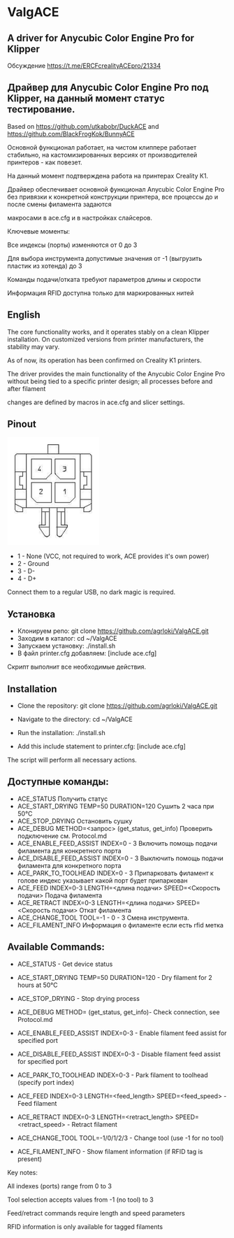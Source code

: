 # ValgACE

## A driver for Anycubic Color Engine Pro for Klipper

Обсуждение https://t.me/ERCFcrealityACEpro/21334

## Драйвер для Anycubic Color Engine Pro под Klipper, на данный момент статус тестирование.

Based on https://github.com/utkabobr/DuckACE
and https://github.com/BlackFrogKok/BunnyACE

Основной функционал работает, на чистом клиппере работает стабильно, на кастомизированных версиях от производителей принтеров - как повезет.

На данный момент подтверждена работа на принтерах  Creality К1.

Драйвер обеспечивает основной функционал Anycubic Color Engine Pro без привязки к конкретной конструкции принтера, все процессы до и после смены филамента задаются 

макросами в ace.cfg и в настройках слайсеров.

Ключевые моменты:

Все индексы (порты) изменяются от 0 до 3

Для выбора инструмента допустимые значения от -1 (выгрузить пластик из хотенда) до 3

Команды подачи/отката требуют параметров длины и скорости

Информация RFID доступна только для маркированных нитей

## English

The core functionality works, and it operates stably on a clean Klipper installation. On customized versions from printer manufacturers, the stability may vary.

As of now, its operation has been confirmed on Creality K1 printers.

The driver provides the main functionality of the Anycubic Color Engine Pro without being tied to a specific printer design; all processes before and after filament 

changes are defined by macros in ace.cfg and slicer settings.

## Pinout

![Molex](/.github/img/molex.png)

- 1 - None (VCC, not required to work, ACE provides it's own power)
- 2 - Ground
- 3 - D-
- 4 - D+

Connect them to a regular USB, no dark magic is required.

## Установка

- Клонируем репо: git clone https://github.com/agrloki/ValgACE.git
- Заходим в каталог: cd ~/ValgACE
- Запускаем установку: ./install.sh
- В файл printer.cfg добавляем: [include ace.cfg]

Скрипт выполнит все необходимые действия. 

## Installation

- Clone the repository:
    git clone https://github.com/agrloki/ValgACE.git

- Navigate to the directory:
    cd ~/ValgACE

- Run the installation:
    ./install.sh

- Add this include statement to printer.cfg:
     [include ace.cfg]

The script will perform all necessary actions. 

## Доступные команды:
- ACE_STATUS                               Получить статус
- ACE_START_DRYING TEMP=50 DURATION=120    Сушить 2 часа при 50°C
- ACE_STOP_DRYING                          Остановить сушку
- ACE_DEBUG  METHOD=<запрос> (get_status, get_info)  Проверить подключение см. Protocol.md
- ACE_ENABLE_FEED_ASSIST INDEX=0 - 3       Включить помощь подачи филамента для конкретного порта
- ACE_DISABLE_FEED_ASSIST INDEX=0 - 3      Выключить помощь подачи филамента для конкретного порта
- ACE_PARK_TO_TOOLHEAD INDEX=0 - 3         Припарковать филамент к голове индекс указывает какой порт будет припаркован
- ACE_FEED INDEX=0-3 LENGTH=<длина подачи> SPEED=<Скорость подачи>     Подача филамента
- ACE_RETRACT INDEX=0-3 LENGTH=<длина подачи> SPEED=<Скорость подачи>  Откат филамента
- ACE_CHANGE_TOOL TOOL=-1 - 0 - 3          Смена инструмента. 
- ACE_FILAMENT_INFO                        Информация о филаменте если есть rfid метка

## Available Commands:

- ACE_STATUS - Get device status

- ACE_START_DRYING TEMP=50 DURATION=120 - Dry filament for 2 hours at 50°C

- ACE_STOP_DRYING - Stop drying process

- ACE_DEBUG METHOD=<query> (get_status, get_info)- Check connection, see Protocol.md

- ACE_ENABLE_FEED_ASSIST INDEX=0-3 - Enable filament feed assist for specified port

- ACE_DISABLE_FEED_ASSIST INDEX=0-3 - Disable filament feed assist for specified port

- ACE_PARK_TO_TOOLHEAD INDEX=0-3 - Park filament to toolhead (specify port index)

- ACE_FEED INDEX=0-3 LENGTH=<feed_length> SPEED=<feed_speed> - Feed filament

- ACE_RETRACT INDEX=0-3 LENGTH=<retract_length> SPEED=<retract_speed> - Retract filament

- ACE_CHANGE_TOOL TOOL=-1/0/1/2/3 - Change tool (use -1 for no tool)

- ACE_FILAMENT_INFO - Show filament information (if RFID tag is present)

Key notes:

All indexes (ports) range from 0 to 3

Tool selection accepts values from -1 (no tool) to 3

Feed/retract commands require length and speed parameters

RFID information is only available for tagged filaments
